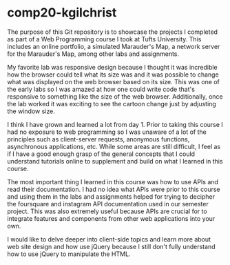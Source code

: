# comp20-kgilchrist

The purpose of this Git repository is to showcase the projects I completed as part of a Web Programming course I took at Tufts University. This includes an online portfolio, a simulated Marauder's Map, a network server for the Marauder's Map, among other labs and assignments. 

My favorite lab was responsive design because I thought it was incredible how the browser could tell what its size was and it was possible to change what was displayed on the web browser based on its size. This was one of the early labs so I was amazed at how one could write code that's responsive to something like the size of the web browser. Additionally, once the lab worked it was exciting to see the cartoon change just by adjusting the window size.

I think I have grown and learned a lot from day 1. Prior to taking this course I had no exposure to web programming so I was unaware of a lot of the principles such as client-server requests, anonymous functions, asynchronous applications, etc. While some areas are still difficult, I feel as if I have a good enough grasp of the general concepts that I could understand tutorials online to supplement and build on what I learned in this course.

The most important thing I learned in this course was how to use APIs and read their documentation. I had no idea what APIs were prior to this course and using them in the labs and assignments helped for trying to decipher the foursquare and instagram API documentation used in our semester project. This was also extremely useful because APIs are crucial for to integrate features and components from other web applications into your own.

I would like to delve deeper into client-side topics and learn more about web site design and how use jQuery because I still don't fully understand how to use jQuery to manipulate the HTML.
